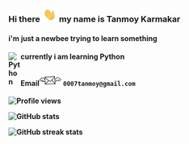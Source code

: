 ### Hi there <img src='https://github.com/tk007-git/tk007-git/blob/main/hi.gif' height='30px'> my name is Tanmoy Karmakar
####  i'm just a newbee trying to learn something
####  <b>currently i am learning Python<b/><img align="left" alt="Python" width="24px" src="https://cdn.jsdelivr.net/npm/simple-icons@3.2.0/icons/python.svg" />
#### Email<img src='https://github.com/tk007-git/tk007-git/blob/main/email.gif' height='30px'> `0007tanmoy@gmail.com`

![Profile views](https://gpvc.arturio.dev/tk007-git)  
  
![GitHub stats](https://github-readme-stats.vercel.app/api?username=tk007-git&show_icons=true)  

  

![GitHub streak stats](https://github-readme-streak-stats.herokuapp.com/?user=tk007-git)  

